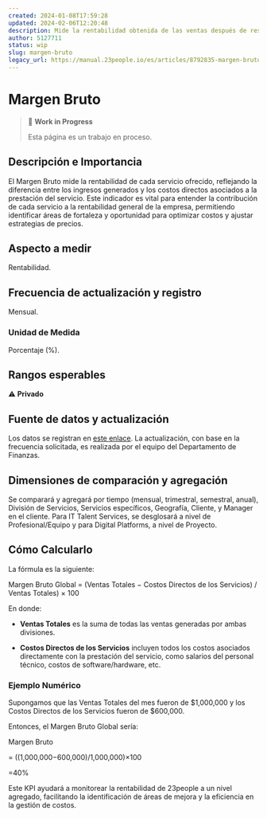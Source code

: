 ```yaml
---
created: 2024-01-08T17:59:28
updated: 2024-02-06T12:20:48
description: Mide la rentabilidad obtenida de las ventas después de restar los costos directos de los servicios prestados.
author: 5127711
status: wip
slug: margen-bruto
legacy_url: https://manual.23people.io/es/articles/8792835-margen-bruto
---
```


# Margen Bruto

> 🚧 **Work in Progress**
>
> Esta página es un trabajo en proceso.

## Descripción e Importancia

El Margen Bruto mide la rentabilidad de cada servicio ofrecido, reflejando la
diferencia entre los ingresos generados y los costos directos asociados a la
prestación del servicio. Este indicador es vital para entender la contribución
de cada servicio a la rentabilidad general de la empresa, permitiendo
identificar áreas de fortaleza y oportunidad para optimizar costos y ajustar
estrategias de precios.

## Aspecto a medir

Rentabilidad.

## **Frecuencia de actualización y registro**

Mensual.

### Unidad de Medida

Porcentaje (%).

## **Rangos esperables**

⚠️ **Privado**

## **Fuente de datos y actualización**

Los datos se registran en [este
enlace](https://docs.google.com/spreadsheets/d/1b_iPE17zm33tcBAgYuGPGyKN5xAKT56cLDNoneq6oaY/edit#gid=0).
La actualización, con base en la frecuencia solicitada, es realizada por el
equipo del Departamento de Finanzas.

## **Dimensiones de comparación y agregación**

Se comparará y agregará por tiempo (mensual, trimestral, semestral, anual),
División de Servicios, Servicios específicos, Geografía, Cliente, y Manager en
el cliente. Para IT Talent Services, se desglosará a nivel de
Profesional/Equipo y para Digital Platforms, a nivel de Proyecto.

## Cómo Calcularlo

La fórmula es la siguiente:

Margen Bruto Global = (Ventas Totales − Costos Directos de los Servicios) /
Ventas Totales) × 100

En donde:

* **Ventas Totales** es la suma de todas las ventas generadas por ambas divisiones.

* **Costos Directos de los Servicios** incluyen todos los costos asociados directamente con la prestación del servicio, como salarios del personal técnico, costos de software/hardware, etc.

### Ejemplo Numérico

Supongamos que las Ventas Totales del mes fueron de $1,000,000 y los Costos
Directos de los Servicios fueron de $600,000.

Entonces, el Margen Bruto Global sería:

Margen Bruto

= ((1,000,000−600,000)/1,000,000)×100

=40%

Este KPI ayudará a monitorear la rentabilidad de 23people a un nivel agregado,
facilitando la identificación de áreas de mejora y la eficiencia en la gestión
de costos.
